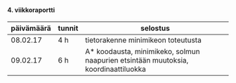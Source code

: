 #### 4. viikkoraportti


päivämäärä | tunnit | selostus |
---------|------------|-------------
08.02.17 | 4 h | tietorakenne minimikeon toteutusta
09.02.17 | 6 h | A* koodausta, minimikeko, solmun naapurien etsintään muutoksia, koordinaattiluokka


